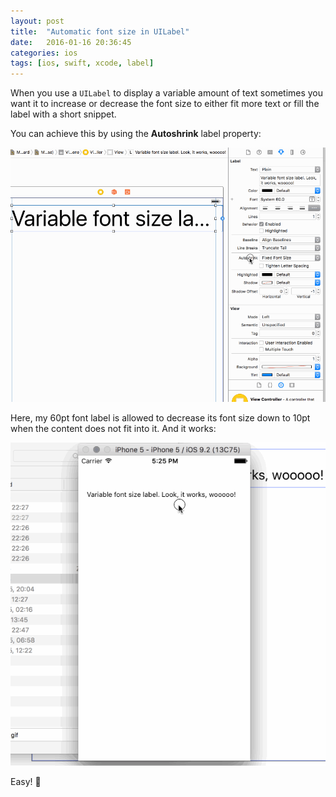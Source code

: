```yaml
---
layout: post
title:  "Automatic font size in UILabel"
date:   2016-01-16 20:36:45
categories: ios
tags: [ios, swift, xcode, label]
---
```

When you use a `UILabel` to display a variable amount of text sometimes you want it to increase or decrease the font size to either fit more text or fill the label with a short snippet.

You can achieve this by using the **Autoshrink** label property:

![Autoshrink property](/images/2016-01-16/var-font-size.gif)

Here, my 60pt font label is allowed to decrease its font size down to 10pt when the content does not fit into it. And it works:

![Autoshrink property](/images/2016-01-16/rotations.gif)

Easy! 🙌

